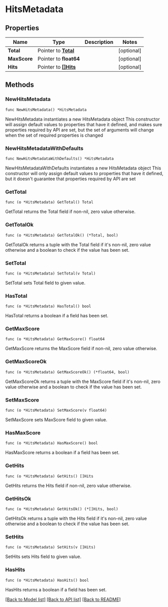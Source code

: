 # HitsMetadata

## Properties

Name | Type | Description | Notes
------------ | ------------- | ------------- | -------------
**Total** | Pointer to [**Total**](Total.md) |  | [optional] 
**MaxScore** | Pointer to **float64** |  | [optional] 
**Hits** | Pointer to [**[]Hits**](Hits.md) |  | [optional] 

## Methods

### NewHitsMetadata

`func NewHitsMetadata() *HitsMetadata`

NewHitsMetadata instantiates a new HitsMetadata object
This constructor will assign default values to properties that have it defined,
and makes sure properties required by API are set, but the set of arguments
will change when the set of required properties is changed

### NewHitsMetadataWithDefaults

`func NewHitsMetadataWithDefaults() *HitsMetadata`

NewHitsMetadataWithDefaults instantiates a new HitsMetadata object
This constructor will only assign default values to properties that have it defined,
but it doesn't guarantee that properties required by API are set

### GetTotal

`func (o *HitsMetadata) GetTotal() Total`

GetTotal returns the Total field if non-nil, zero value otherwise.

### GetTotalOk

`func (o *HitsMetadata) GetTotalOk() (*Total, bool)`

GetTotalOk returns a tuple with the Total field if it's non-nil, zero value otherwise
and a boolean to check if the value has been set.

### SetTotal

`func (o *HitsMetadata) SetTotal(v Total)`

SetTotal sets Total field to given value.

### HasTotal

`func (o *HitsMetadata) HasTotal() bool`

HasTotal returns a boolean if a field has been set.

### GetMaxScore

`func (o *HitsMetadata) GetMaxScore() float64`

GetMaxScore returns the MaxScore field if non-nil, zero value otherwise.

### GetMaxScoreOk

`func (o *HitsMetadata) GetMaxScoreOk() (*float64, bool)`

GetMaxScoreOk returns a tuple with the MaxScore field if it's non-nil, zero value otherwise
and a boolean to check if the value has been set.

### SetMaxScore

`func (o *HitsMetadata) SetMaxScore(v float64)`

SetMaxScore sets MaxScore field to given value.

### HasMaxScore

`func (o *HitsMetadata) HasMaxScore() bool`

HasMaxScore returns a boolean if a field has been set.

### GetHits

`func (o *HitsMetadata) GetHits() []Hits`

GetHits returns the Hits field if non-nil, zero value otherwise.

### GetHitsOk

`func (o *HitsMetadata) GetHitsOk() (*[]Hits, bool)`

GetHitsOk returns a tuple with the Hits field if it's non-nil, zero value otherwise
and a boolean to check if the value has been set.

### SetHits

`func (o *HitsMetadata) SetHits(v []Hits)`

SetHits sets Hits field to given value.

### HasHits

`func (o *HitsMetadata) HasHits() bool`

HasHits returns a boolean if a field has been set.


[[Back to Model list]](../README.md#documentation-for-models) [[Back to API list]](../README.md#documentation-for-api-endpoints) [[Back to README]](../README.md)


